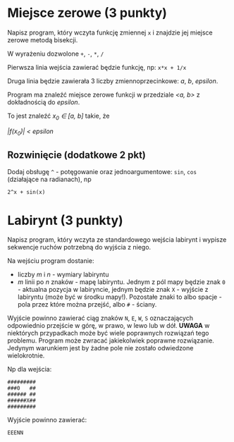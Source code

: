 # Miejsce zerowe  (3 punkty)
Napisz program, który wczyta funkcję zmiennej `x` i znajdzie jej miejsce zerowe metodą bisekcji.

W wyrażeniu dozwolone `+`, `-`, `*`, `/`

Pierwsza linia wejścia zawierać będzie funkcję, np:
`x*x + 1/x`

Druga linia będzie zawierała 3 liczby zmiennoprzecinkowe: *a*, *b*, *epsilon*.

Program ma znaleźć miejsce zerowe funkcji w przedziale *<a, b>* z dokładnością do *epsilon*.

To jest znaleźć *x<sub>0</sub> &isin; [a, b]* takie, że

*|f(x<sub>0</sub>)| < epsilon*

## Rozwinięcie (dodatkowe 2 pkt)
Dodaj obsługę `^` - potęgowanie oraz jednoargumentowe: `sin`, `cos` (działające na radianach), np

```2^x + sin(x)```

# Labirynt (3 punkty)
Napisz program, który wczyta ze standardowego wejścia labirynt i wypisze sekwencje ruchów potrzebną do wyjścia z niego.

Na wejściu program dostanie:
 - liczby *m* i *n* - wymiary labiryntu
 - *m* linii po *n* znaków - mapę labiryntu. Jednym z pól mapy będzie znak `0` - aktualna pozycja w labiryncie,
 jednym będzie znak `X` - wyjście z labiryntu (może być w środku mapy!). Pozostałe znaki to albo spacje - pola przez
 które można przejść, albo `#` - ściany.

 Wyjście powinno zawierać ciąg znaków `N`, `E`, `W`, `S` oznaczających odpowiednio przejście w górę, w prawo, w lewo lub w dół.
 **UWAGA** w niektórych przypadkach może być wiele poprawnych rozwiązań tego problemu.
 Program może zwracać jakiekolwiek poprawne rozwiązanie. Jedynym warunkiem jest by żadne pole nie zostało odwiedzone wielokrotnie.

 Np dla wejścia:

 ```
 #########
 ###0   ##
 ###### ##
 ######X##
 #########
 ```
 Wyjście powinno zawierać:
 ```
 EEENN
 ```
